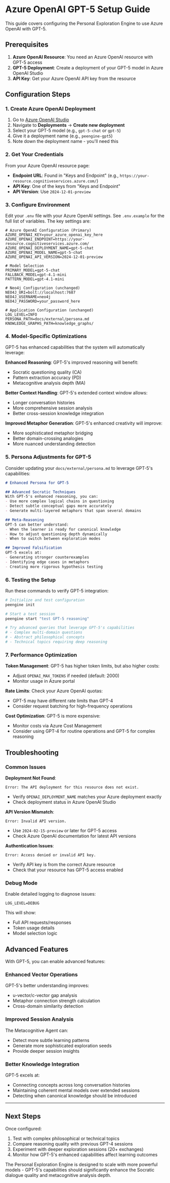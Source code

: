 # Azure OpenAI GPT-5 Setup Guide

This guide covers configuring the Personal Exploration Engine to use Azure OpenAI with GPT-5.

## Prerequisites

1. **Azure OpenAI Resource**: You need an Azure OpenAI resource with GPT-5 access
2. **GPT-5 Deployment**: Create a deployment of your GPT-5 model in Azure OpenAI Studio
3. **API Key**: Get your Azure OpenAI API key from the resource

## Configuration Steps

### 1. Create Azure OpenAI Deployment

1. Go to [Azure OpenAI Studio](https://oai.azure.com/)
2. Navigate to **Deployments** → **Create new deployment**
3. Select your GPT-5 model (e.g., `gpt-5-chat` or `gpt-5`)
4. Give it a deployment name (e.g., `peengine-gpt5`)
5. Note down the deployment name - you'll need this

### 2. Get Your Credentials

From your Azure OpenAI resource page:
- **Endpoint URL**: Found in "Keys and Endpoint" (e.g., `https://your-resource.cognitiveservices.azure.com/`)
- **API Key**: One of the keys from "Keys and Endpoint"
- **API Version**: Use `2024-12-01-preview` 

### 3. Configure Environment

Edit your `.env` file with your Azure OpenAI settings. See `.env.example` for the full list of variables. The key settings are:

```env
# Azure OpenAI Configuration (Primary)
AZURE_OPENAI_KEY=your_azure_openai_key_here
AZURE_OPENAI_ENDPOINT=https://your-resource.cognitiveservices.azure.com/
AZURE_OPENAI_DEPLOYMENT_NAME=gpt-5-chat
AZURE_OPENAI_MODEL_NAME=gpt-5-chat
AZURE_OPENAI_API_VERSION=2024-12-01-preview

# Model Selection
PRIMARY_MODEL=gpt-5-chat
FALLBACK_MODEL=gpt-4.1-mini
PATTERN_MODEL=gpt-4.1-mini

# Neo4j Configuration (unchanged)
NEO4J_URI=bolt://localhost:7687
NEO4J_USERNAME=neo4j
NEO4J_PASSWORD=your_password_here

# Application Configuration (unchanged)
LOG_LEVEL=INFO
PERSONA_PATH=docs/external/persona.md
KNOWLEDGE_GRAPHS_PATH=knowledge_graphs/
```

### 4. Model-Specific Optimizations

GPT-5 has enhanced capabilities that the system will automatically leverage:

**Enhanced Reasoning**: GPT-5's improved reasoning will benefit:
- Socratic questioning quality (CA)
- Pattern extraction accuracy (PD) 
- Metacognitive analysis depth (MA)

**Better Context Handling**: GPT-5's extended context window allows:
- Longer conversation histories
- More comprehensive session analysis
- Better cross-session knowledge integration

**Improved Metaphor Generation**: GPT-5's enhanced creativity will improve:
- More sophisticated metaphor bridging
- Better domain-crossing analogies
- More nuanced understanding detection

### 5. Persona Adjustments for GPT-5

Consider updating your `docs/external/persona.md` to leverage GPT-5's capabilities:

```markdown
# Enhanced Persona for GPT-5

## Advanced Socratic Techniques
With GPT-5's enhanced reasoning, you can:
- Use more complex logical chains in questioning
- Detect subtle conceptual gaps more accurately
- Generate multi-layered metaphors that span several domains

## Meta-Reasoning
GPT-5 can better understand:
- When the learner is ready for canonical knowledge
- How to adjust questioning depth dynamically
- When to switch between exploration modes

## Improved Falsification
GPT-5 excels at:
- Generating stronger counterexamples
- Identifying edge cases in metaphors
- Creating more rigorous hypothesis testing
```

### 6. Testing the Setup

Run these commands to verify GPT-5 integration:

```bash
# Initialize and test configuration
peengine init

# Start a test session
peengine start "test GPT-5 reasoning"

# Try advanced queries that leverage GPT-5's capabilities
# - Complex multi-domain questions
# - Abstract philosophical concepts
# - Technical topics requiring deep reasoning
```

### 7. Performance Optimization

**Token Management**: GPT-5 has higher token limits, but also higher costs:
- Adjust `OPENAI_MAX_TOKENS` if needed (default: 2000)
- Monitor usage in Azure portal

**Rate Limits**: Check your Azure OpenAI quotas:
- GPT-5 may have different rate limits than GPT-4
- Consider request batching for high-frequency operations

**Cost Optimization**: GPT-5 is more expensive:
- Monitor costs via Azure Cost Management
- Consider using GPT-4 for routine operations and GPT-5 for complex reasoning

## Troubleshooting

### Common Issues

**Deployment Not Found**:
```
Error: The API deployment for this resource does not exist.
```
- Verify `OPENAI_DEPLOYMENT_NAME` matches your Azure deployment exactly
- Check deployment status in Azure OpenAI Studio

**API Version Mismatch**:
```
Error: Invalid API version.
```
- Use `2024-02-15-preview` or later for GPT-5 access
- Check Azure OpenAI documentation for latest API versions

**Authentication Issues**:
```
Error: Access denied or invalid API key.
```
- Verify API key is from the correct Azure resource
- Check that your resource has GPT-5 access enabled

### Debug Mode

Enable detailed logging to diagnose issues:

```env
LOG_LEVEL=DEBUG
```

This will show:
- Full API requests/responses
- Token usage details
- Model selection logic

## Advanced Features

With GPT-5, you can enable advanced features:

### Enhanced Vector Operations
GPT-5's better understanding improves:
- u-vector/c-vector gap analysis
- Metaphor connection strength calculation
- Cross-domain similarity detection

### Improved Session Analysis
The Metacognitive Agent can:
- Detect more subtle learning patterns
- Generate more sophisticated exploration seeds
- Provide deeper session insights

### Better Knowledge Integration
GPT-5 excels at:
- Connecting concepts across long conversation histories
- Maintaining coherent mental models over extended sessions
- Detecting when canonical knowledge should be introduced

---

## Next Steps

Once configured:
1. Test with complex philosophical or technical topics
2. Compare reasoning quality with previous GPT-4 sessions
3. Experiment with deeper exploration sessions (20+ exchanges)
4. Monitor how GPT-5's enhanced capabilities affect learning outcomes

The Personal Exploration Engine is designed to scale with more powerful models - GPT-5's capabilities should significantly enhance the Socratic dialogue quality and metacognitive analysis depth.